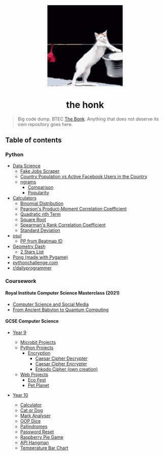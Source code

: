 <div align="center">
    <img height="256" src="assets/readme.gif" alt="">
    <h1>the honk</h1>
</div>

> Big code dump. BTEC [The Bonk](https://github.com/GD-NTB/the-bonk). Anything that does not deserve its own repository goes here.

## Table of contents

### Python

- [Data Science](python/data%20science)
  - [Fake Jobs Scraper](python/data%20science/fakejobs.py)
  - [Country Population vs Active Facebook Users in the Country](python/data%20science/facebook.py)
  - [ngrams](python/data%20science/ngrams)
    - [Comparison](python/data%20science/ngrams/comparison/comparison.py)
    - [Popularity](python/data%20science/ngrams/popularity/popularity.py)
- [Calculators](python/calculators)
  - [Binomial Distribution](python/calculators/binomial%20distribution.py)
  - [Pearson's Product-Moment Correlation Coefficient](python/calculators/pmcc.py)
  - [Quadratic nth Term](python/calculators/quadratic%20nth%20term.py)
  - [Square Root](python/calculators/sqrt.py)
  - [Spearman's Rank Correlation Coefficient](python/calculators/srcc.py)
  - [Standard Deviation](python/calculators/stdev.py)
- [osu!](python/osu)
  - [PP from Beatmap ID](python/osu/pp.py)
- [Geometry Dash](python/gd)
  - [2 Stars List](python/gd/2stars.py)
- [Pong (made with Pygame)](python/pong)
- [pythonchallenge.com](python/pythonchallenge.com)
- [r/dailyprogrammer](python/dailyprogrammmer)

### Coursework

#### Royal Institute Computer Science Masterclass (2021)

- [Computer Science and Social Media](coursework/royal%20institute%20computer%20science%20masterclasses%202021/computer%20science%20and%20social%20media)
- [From Ancient Babylon to Quantum Computing](coursework/royal%20institute%20computer%20science%20masterclasses%202021/from%20ancient%20babylon%20to%20quantum%20computing)

#### GCSE Computer Science

- [Year 9](coursework/gcse%20computer%20science/year%209)

  - [Microbit Projects](coursework/gcse%20computer%20science/year%209/microbit)
  - [Python Projects](coursework/gcse%20computer%20science/year%209/python)
    - [Encryption](coursework/gcse%20computer%20science/year%209/python/encryption)
      - [Caesar Cipher Decrypter](coursework/gcse%20computer%20science/year%209/python/encryption/caesar%20cipher/Decrypter.py)
      - [Caesar Cipher Encrypter](coursework/gcse%20computer%20science/year%209/python/encryption/caesar%20cipher/Encrypter.py)
      - [Enkodo Cipher (own creation)](coursework/gcse%20computer%20science/year%209/python/encryption/Enkodo%20Cipher.py)
  - [Web Projects](coursework/gcse%20computer%20science/year%209/web)
    - [Eco Fest](coursework/gcse%20computer%20science/year%209/web/eco%20fest)
    - [Pet Planet](coursework/gcse%20computer%20science/year%209/python/web/pet%20planet)

- [Year 10](coursework/gcse%20computer%20science/year%2010)
  - [Calculator](coursework/gcse%20computer%20science/year%2010/calculator)
  - [Cat or Dog](coursework/gcse%20computer%20science/year%2010/cat%20or%20dog)
  - [Mark Analyser](coursework/gcse%20computer%20science/year%2010/mark%20analyser)
  - [OOP Dice](coursework/gcse%20computer%20science/year%2010/oop%20dice)
  - [Pallindromes](coursework/gcse%20computer%20science/year%2010/pallindromes)
  - [Password Reset](coursework/gcse%20computer%20science/year%2010/password%20reset)
  - [Raspberry Pie Game](coursework/gcse%20computer%20science/year%2010/raspberry%20pie%20game)
  - [API Hangman](coursework/gcse%20computer%20science/year%2010/API%20Hangman.py)
  - [Temperature Bar Chart](coursework/gcse%20computer%20science/year%2010/Temperature%20Bar%20Chart.py)
